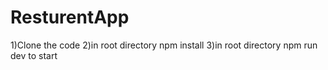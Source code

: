 # ResturentApp
 1)Clone the code 
 2)in root directory npm install
 3)in root directory npm run dev to start 